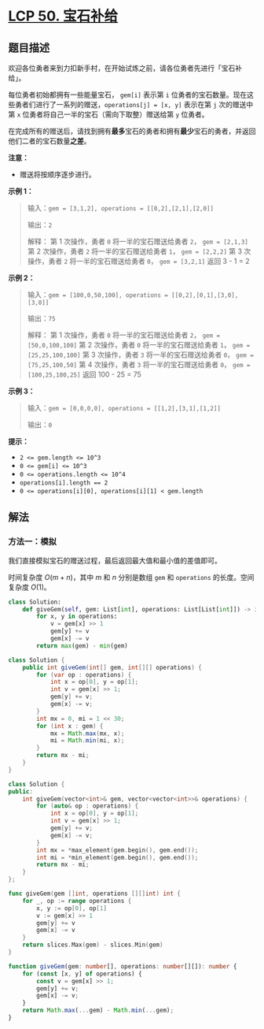 # [LCP 50. 宝石补给](https://leetcode.cn/problems/WHnhjV)

## 题目描述

<!-- 这里写题目描述 -->

欢迎各位勇者来到力扣新手村，在开始试炼之前，请各位勇者先进行「宝石补给」。

每位勇者初始都拥有一些能量宝石， `gem[i]` 表示第 `i` 位勇者的宝石数量。现在这些勇者们进行了一系列的赠送，`operations[j] = [x, y]` 表示在第 `j` 次的赠送中 第 `x` 位勇者将自己一半的宝石（需向下取整）赠送给第 `y` 位勇者。

在完成所有的赠送后，请找到拥有**最多**宝石的勇者和拥有**最少**宝石的勇者，并返回他们二者的宝石数量**之差**。

**注意：**

-   赠送将按顺序逐步进行。

**示例 1：**

> 输入：`gem = [3,1,2], operations = [[0,2],[2,1],[2,0]]`
>
> 输出：`2`
>
> 解释：
> 第 1 次操作，勇者 `0` 将一半的宝石赠送给勇者 `2`， `gem = [2,1,3]`
> 第 2 次操作，勇者 `2` 将一半的宝石赠送给勇者 `1`， `gem = [2,2,2]`
> 第 3 次操作，勇者 `2` 将一半的宝石赠送给勇者 `0`， `gem = [3,2,1]`
> 返回 3 - 1 = 2

**示例 2：**

> 输入：`gem = [100,0,50,100], operations = [[0,2],[0,1],[3,0],[3,0]]`
>
> 输出：`75`
>
> 解释：
> 第 1 次操作，勇者 `0` 将一半的宝石赠送给勇者 `2`， `gem = [50,0,100,100]`
> 第 2 次操作，勇者 `0` 将一半的宝石赠送给勇者 `1`， `gem = [25,25,100,100]`
> 第 3 次操作，勇者 `3` 将一半的宝石赠送给勇者 `0`， `gem = [75,25,100,50]`
> 第 4 次操作，勇者 `3` 将一半的宝石赠送给勇者 `0`， `gem = [100,25,100,25]`
> 返回 100 - 25 = 75

**示例 3：**

> 输入：`gem = [0,0,0,0], operations = [[1,2],[3,1],[1,2]]`
>
> 输出：`0`

**提示：**

-   `2 <= gem.length <= 10^3`
-   `0 <= gem[i] <= 10^3`
-   `0 <= operations.length <= 10^4`
-   `operations[i].length == 2`
-   `0 <= operations[i][0], operations[i][1] < gem.length`

## 解法

### 方法一：模拟

我们直接模拟宝石的赠送过程，最后返回最大值和最小值的差值即可。

时间复杂度 $O(m + n)$，其中 $m$ 和 $n$ 分别是数组 `gem` 和 `operations` 的长度。空间复杂度 $O(1)$。

<!-- tabs:start -->

```python
class Solution:
    def giveGem(self, gem: List[int], operations: List[List[int]]) -> int:
        for x, y in operations:
            v = gem[x] >> 1
            gem[y] += v
            gem[x] -= v
        return max(gem) - min(gem)
```

```java
class Solution {
    public int giveGem(int[] gem, int[][] operations) {
        for (var op : operations) {
            int x = op[0], y = op[1];
            int v = gem[x] >> 1;
            gem[y] += v;
            gem[x] -= v;
        }
        int mx = 0, mi = 1 << 30;
        for (int x : gem) {
            mx = Math.max(mx, x);
            mi = Math.min(mi, x);
        }
        return mx - mi;
    }
}
```

```cpp
class Solution {
public:
    int giveGem(vector<int>& gem, vector<vector<int>>& operations) {
        for (auto& op : operations) {
            int x = op[0], y = op[1];
            int v = gem[x] >> 1;
            gem[y] += v;
            gem[x] -= v;
        }
        int mx = *max_element(gem.begin(), gem.end());
        int mi = *min_element(gem.begin(), gem.end());
        return mx - mi;
    }
};
```

```go
func giveGem(gem []int, operations [][]int) int {
	for _, op := range operations {
		x, y := op[0], op[1]
		v := gem[x] >> 1
		gem[y] += v
		gem[x] -= v
	}
	return slices.Max(gem) - slices.Min(gem)
}
```

```ts
function giveGem(gem: number[], operations: number[][]): number {
    for (const [x, y] of operations) {
        const v = gem[x] >> 1;
        gem[y] += v;
        gem[x] -= v;
    }
    return Math.max(...gem) - Math.min(...gem);
}
```

<!-- tabs:end -->

<!-- end -->

